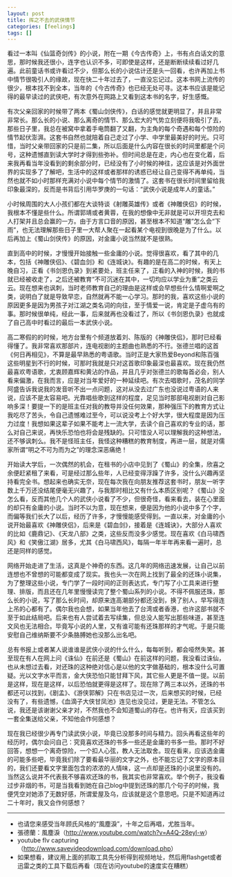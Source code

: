 ```yaml
---
layout: post
title: 挥之不去的武侠情节 
categories: [feelings]
tags: []
---
```


看过一本叫《仙篮奇剑传》的小说，附在一期《今古传奇》上，书有点白话文的意思，那时候我还很小，连字也认识不多，可即使是这样，还是断断续续看过好几遍。此前童话书或许看过不少，但那么长的小说估计还是头一回看，也许再加上书中情节很吸引人的缘故，现在快二十年过去了，一直没忘记过。这本书网上流传的很少，根本找不到全本，当年的《今古传奇》也已经无处可寻。这本书应该是能记得的最早读过的武侠吧，有次意外在网路上又看到这本书的名字，好生感慨。

有次父亲回家的时候带了两本《蜀山剑侠传》，白话的感觉就更明显了，并且非常非常长。那么长的小说、那么离奇的情节、那么宏大的气势立刻便将我吸引了去，那些日子里，我总在被窝中拿着手电筒翻了又翻，为主角的每个奇遇和每个惊险的情节起伏澎湃。这套书自然也就陪着自己走过了小学、中学里最美好的时光。只可惜，当时父亲带回家的只是前二集，所以后面是什么内容在很长的时间里都是个问号，这种遗憾直到读大学时才得到些弥补。但时间总是在走，内心也在变化着，后来我再看当年没看到的剩余部分时，已经没有了小时候的神往，这应该是对外面世界的实现多了了解吧，生活中的这样或者那样的诱惑已经让自己变得不再单纯，当然也就不如小时那样充满对小说中每个情节的激情了。这套书在很长时间里留给我印象最深的，反而是书背后引用华罗庚的一句话：“武侠小说是成年人的童话。”

小时候周围的大人小孩们都在大谈特谈《射雕英雄传》或者《神雕侠侣》的时候，我根本不懂是些什么。所谓郭靖或者黄蓉，在我的想像中无非就是可以开坦克去和人打架并且总会赢的一方。由于方言口音的原因，甚至根本不知道“雕”怎么会“下雨”，也无法理解那些日子里一大帮人聚在一起看某个电视到很晚是为了什么。以后再加上《蜀山剑侠传》的原因，对金庸小说当然就不是很熟。

直到高中的时候，才慢慢开始接触一些金庸的小说。觉得很喜欢，看了其中的几本，包括《神雕侠侣》、《碧血剑》和《连城诀》。有趣的是在高二的时候，有天上晚自习，正看《书剑恩仇录》到紧要处，班主任来了，正看的入神的时候，我的书就已经被收走了，之后还被教育“不可沉迷在其中，一切均应以学业为重”之类云云。现在想来也讽刺，当时老师教育自己的理由是这样或会早想些什么情啊爱啊之类，说明白了就是导致早恋，自然就再不能一心学习。那时的我，喜欢这些小说的原因更多是因为男孩子对江湖之类名词的向往，至于情爱一说，肯定是子虚乌有的事。那时候很单纯，经此一事，后来就再也没看过了，所以《书剑恩仇录》也就成了自己高中时看过的最后一本武侠小说。

高二寒假的的时候，地方台里有个频道放着刘、陈版的《神雕侠侣》，那时已经看得懂了。我非常喜欢那部片，连电视剧的主题曲也熟悉的不行。张德兰唱的这首《何日再相见》，不算是最早熟悉的粤语歌。当时正是大家热爱Beyond和陈百强这些明星到不行的时候，可那时我就是只对这首歌印象最深也最喜欢。现在我仍然最喜欢粤语歌，尤衷顾嘉辉和黄沾的作品，并且几乎对张德兰的歌每首必会，别人看来偏激，在我而言，应是对当年爱好的一种延续吧。有次去唱歌时，茂名的同学阿盛告诉我说我的发音听不出一点问题，这对从没去过广东也没说过粤语的人来说，应该不是太容易吧。光靠唱些歌到这样的程度，足见当时那部电视剧对自己影响多深！要提一下的是班主任对我的教导并没任何效果，那种强压下的教育方式让我吃尽了苦头，令自己遗憾难过至今，可以说没考上个好大学，很大程度是因为压力过度！我想如果这辈子如果不能考上一流大学，去读个自己喜欢的专业的话，那么对自己来说，再快乐恐怕也将会是残缺的。只可惜没人可以理解我的这种想法，还不够讽刺么。我不是怪班主任，我怪这种糟糕的教育制度，再进一层，就是对儒家所谓“明之不可为而为之”的理念深恶痛绝！

开始读大学后，一次偶然的机会，在租书的小店中见到了《蜀山》的全集，欣喜之余便赶紧租了来看，可是经过那么些年，人已经变得浮躁了许多，没什么兴趣再坚持看完全书。想起来也确实无奈，现在每次我在向朋友推荐这套书时，朋友一听字数上千万还没结尾便毫无兴趣了，与我那时相比又有什么本质区别呢？《蜀山》没怎么看，反而其他几个人的武侠小说看了不少，但很奇怪，看来看去，装在心里面的却只有金庸的小说。当时不以为意，现在想来，便是因为他的小说中多了个字，而偏等我们长大了以后，经历了许多，才慢慢能感受得到。一直以来，对金庸的小说开始最喜欢《神雕侠侣》，后来是《碧血剑》，接着是《连城诀》，大部分人喜欢的比如《鹿鼎记》、《天龙八部》之类，这些反而没多少感觉。现在喜欢《白马啸西风》和《笑傲江湖》居多，尤其《白马啸西风》，每隔一年半年再来看一遍时，总还是同样的感觉。

网络开始走进了生活，这真是个神奇的东西。这几年的网络迅速发展，让自己以前连想也不曾想的可能都变成了现实。我也头一次在网上找到了最全的还珠小说集，为了整理这些小说，专门学了一段时间的正则表达式，专门写了小工具来进行整理、排版，而且还在几年里慢慢读完了整个蜀山系列的小说。不得不佩服还珠，那么长的小说，写了那么长时间，却原来连高潮部分都还没到，换了别人，早写得连上吊的心都有了。偶尔我也会想，如果当年他去了台湾或者香港，也许这部书就不至于如此结局吧。后来也有人尝试着去写续集，但总没人能写出那些味道，甚至连文风也无法相合。毕竟写小说的人里，又有谁可能有还珠那样的才气呢。于是只能安慰自己维纳斯要不少条胳膊她也没那么出名吧。

总有书报上或者某人说谁谁是武侠小说的什么什么，每每听到，都会哑然失笑。甚至现在有人在网上问《诛仙》在前还是《蜀山》在前这样的问题，我没看过诛仙，也从未想过去看，对还珠的这种绝对信心是以他的文字做基础的，根本没什么可置疑。光以文字水平而言，金大侠恐怕只能甘拜下风，其它些人更是不值一提。以前是这样，现在是这样，以后恐怕就更得是这样了。现在除了两三本以外，还珠的书都还可以找到，《剧孟》、《游侠郭解》只在书店见过一次，后来想买的时候，已经没有了，有些遗憾，《血滴子大侠甘凤池》连见也没见过，更是无法。不管怎么说，我还是该谢谢父亲才对，不然我也不会知道蜀山的存在。也许有天，应该买到一套全集送给父亲，不知他会作何感想？

现在我已经很少再专门读武侠小说，毕竟已没那多时间与精力。回头再看这些年的经历时，偶尔会问自己：究竟喜欢还珠的书多一些还是金庸的书多一些。那时不好回答，想想一个离奇惊险，一个扣人心弦，教人无法取舍。现在看来，应该选金庸的可能多些吧，毕竟我们除了要看最华丽的文字之外，也不能忘记了文字的原本目的，我们还要看文字里面包含的浓浓的人情味，这一点却是还珠的小说里没有的。当然这么说并不代表我不够喜欢还珠的书，我其实也非常喜欢。举个例子，我没看过步非烟的书，可是当我看到她在自己blog中提到还珠的那几个句子的时候，我便凭空对她添了无数好感，所谓爱屋及乌，应该就是这个意思吧。只是不知道再过二十年时，我又会作何感想？

<hr />

- 也请您来感受当年顾氏风格的“風塵淚”，十年之后再唱，尤胜当年。
- 張德蘭：風塵淚（<http://www.youtube.com/watch?v=A4Q-28eyl-w>）
- youtube flv capturing（<http://www.savevideodownload.com/download.php>）
- 如果想看，建议用上面的抓取工具先分析得到视频地址，然后用flashget或者迅雷之类的工具下载后再看（现在访问youtube的速度实在糟糕）